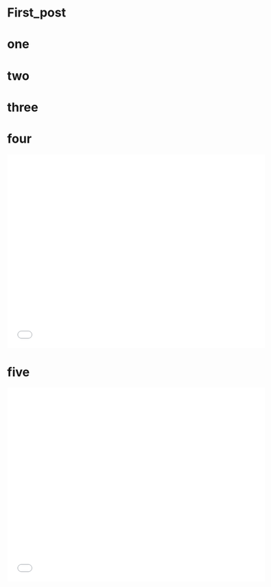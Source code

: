 # First_post


# one

# two

# three

# four


<iframe width="600" height="450" src="//player.bilibili.com/player.html?aid=59317437&bvid=BV1Pt411G7qh&cid=103365806&page=1" scrolling="no" border="0" frameborder="no" framespacing="0" allowfullscreen="true"> </iframe>

# five

<iframe width="600" height="450" src="//player.bilibili.com/player.html?aid=550782258&bvid=BV1jq4y1c77T&cid=488379302&page=1" scrolling="no" border="0" frameborder="no" framespacing="0" allowfullscreen="true"> </iframe>

